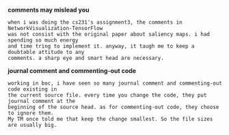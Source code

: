 **comments may mislead you**

    when i was doing the cs231's assignment3, the comments in NetworkVisualization-TensorFlow 
    was not consist with the original paper about saliency maps. i had spending so much energy
    and time tring to implement it. anyway, it taugh me to keep a doubtable attitude to any 
    comments. a sharp eye and smart head are necessary.

**journal comment and commenting-out code**
  
    working in boc, i have seen so many journal comment and commenting-out code existing in 
    the current source file. every time you change the code, they put journal comment at the 
    beginning of the source head. as for commenting-out code, they choose to ignore them. 
    My TM once told me that keep the change smallest. So the file sizes are usually big. 
   
